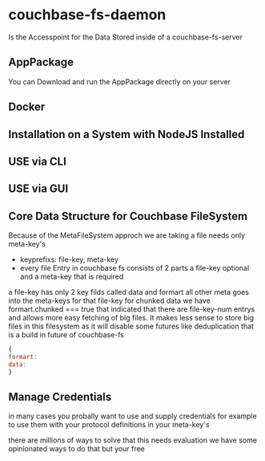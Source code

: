 # couchbase-fs-daemon
Is the Accesspoint for the Data Stored inside of a couchbase-fs-server

## AppPackage
You can Download and run the AppPackage directly on your server 

## Docker

## Installation on a System with NodeJS Installed

## USE via CLI

## USE via GUI

## Core Data Structure for Couchbase FileSystem

Because of the MetaFileSystem approch we are taking a file needs only meta-key's 
- keyprefixs: file-key, meta-key
- every file Entry in couchbase fs consists of 2 parts a file-key optional and a meta-key that is required

a file-key has only 2 key filds called data and formart all other meta goes into the meta-keys for that file-key
for chunked data we have formart.chunked === true that indicated that there are file-key-num entrys and allows more easy fetching of big files. It makes less sense to store big files in this filesystem as it will disable some futures like deduplication that is a build in future of couchbase-fs

```js
{
formart:
data:
}
```


## Manage Credentials
in many cases you probally want to use and supply credentials for example to use them with your protocol definitions in your meta-key's

there are millions of ways to solve that this needs evaluation we have some opinionated ways to do that but your free

